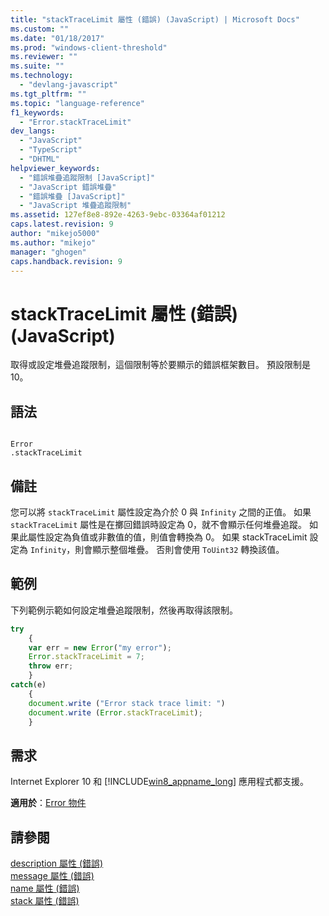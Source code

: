 ```yaml
---
title: "stackTraceLimit 屬性 (錯誤) (JavaScript) | Microsoft Docs"
ms.custom: ""
ms.date: "01/18/2017"
ms.prod: "windows-client-threshold"
ms.reviewer: ""
ms.suite: ""
ms.technology: 
  - "devlang-javascript"
ms.tgt_pltfrm: ""
ms.topic: "language-reference"
f1_keywords: 
  - "Error.stackTraceLimit"
dev_langs: 
  - "JavaScript"
  - "TypeScript"
  - "DHTML"
helpviewer_keywords: 
  - "錯誤堆疊追蹤限制 [JavaScript]"
  - "JavaScript 錯誤堆疊"
  - "錯誤堆疊 [JavaScript]"
  - "JavaScript 堆疊追蹤限制"
ms.assetid: 127ef8e8-892e-4263-9ebc-03364af01212
caps.latest.revision: 9
author: "mikejo5000"
ms.author: "mikejo"
manager: "ghogen"
caps.handback.revision: 9
---
```

# stackTraceLimit 屬性 (錯誤) (JavaScript)
取得或設定堆疊追蹤限制，這個限制等於要顯示的錯誤框架數目。  預設限制是 10。  
  
## 語法  
  
```  
  
Error  
.stackTraceLimit   
```  
  
## 備註  
 您可以將 `stackTraceLimit` 屬性設定為介於 0 與 `Infinity` 之間的正值。  如果 `stackTraceLimit` 屬性是在擲回錯誤時設定為 0，就不會顯示任何堆疊追蹤。  如果此屬性設定為負值或非數值的值，則值會轉換為 0。  如果 stackTraceLimit 設定為 `Infinity`，則會顯示整個堆疊。  否則會使用 `ToUint32` 轉換該值。  
  
## 範例  
 下列範例示範如何設定堆疊追蹤限制，然後再取得該限制。  
  
```javascript  
try  
    {  
    var err = new Error("my error");  
    Error.stackTraceLimit = 7;  
    throw err;  
    }  
catch(e)  
    {  
    document.write ("Error stack trace limit: ")  
    document.write (Error.stackTraceLimit);  
    }  
```  
  
## 需求  
 Internet Explorer 10 和 [!INCLUDE[win8_appname_long](../../javascript/includes/win8-appname-long-md.md)] 應用程式都支援。  
  
 **適用於**：[Error 物件](../../javascript/reference/error-object-javascript.md)  
  
## 請參閱  
 [description 屬性 \(錯誤\)](../../javascript/reference/description-property-error-javascript.md)   
 [message 屬性 \(錯誤\)](../../javascript/reference/message-property-error-javascript.md)   
 [name 屬性 \(錯誤\)](../../javascript/reference/name-property-error-javascript.md)   
 [stack 屬性 \(錯誤\)](../../javascript/reference/stack-property-error-javascript.md)